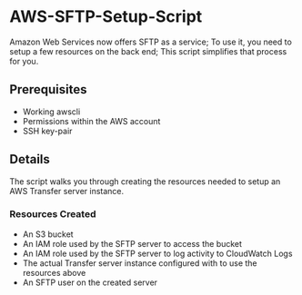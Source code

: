 # AWS-SFTP-Setup-Script


Amazon Web Services now offers SFTP as a service; To use it, you need to setup a few resources on the back end; This script simplifies that process for you.


## Prerequisites

- Working awscli
- Permissions within the AWS account
- SSH key-pair

## Details

The script walks you through creating the resources needed to setup an AWS Transfer server instance. 

### Resources Created

- An S3 bucket
- An IAM role used by the SFTP server to access the bucket
- An IAM role used by the SFTP server to log activity to CloudWatch Logs
- The actual Transfer server instance configured with to use the resources above
- An SFTP user on the created server
